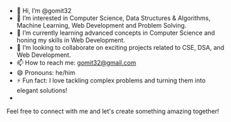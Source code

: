 - 👋 Hi, I’m @gomit32
- 👀 I’m interested in Computer Science, Data Structures & Algorithms, Machine Learning, Web Development and Problem Solving.
- 🌱 I’m currently learning advanced concepts in Computer Science and honing my skills in Web Development.
- 💞️ I’m looking to collaborate on exciting projects related to CSE, DSA, and Web Development.
- 📫 How to reach me: gomit32@gmail.com 
- 😄 Pronouns: he/him
- ⚡ Fun fact: I love tackling complex problems and turning them into elegant solutions!
- 
Feel free to connect with me and let's create something amazing together!
